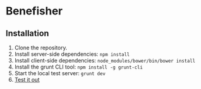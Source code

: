 # Benefisher

## Installation

1. Clone the repository.
2. Install server-side dependencies: `npm install`
3. Install client-side dependencies: `node_modules/bower/bin/bower install`
4. Install the grunt CLI tool: `npm install -g grunt-cli`
5. Start the local test server: `grunt dev`
6. [Test it out](http://localhost:3000)
